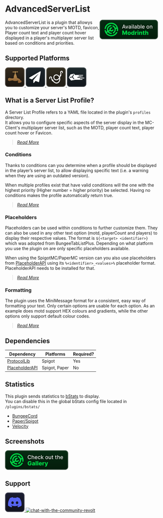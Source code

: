 # AdvancedServerList
<a href="https://modrinth.com/plugin/advancedserverlist" target="_blank">
  <img src="https://raw.githubusercontent.com/intergrav/devins-badges/v2/assets/cozy/available/modrinth_vector.svg" height="64" align="right" alt="download-on-modrinth" />
</a>

AdvancedServerList is a plugin that allowys you to customize your server's MOTD, favicon, Player count text and player count hover displayed in a player's multiplayer server list based on conditions and priorities.

## Supported Platforms

<a href="https://www.spigotmc.org" target="_blank">
  <img src="https://raw.githubusercontent.com/intergrav/devins-badges/v2/assets/minimal/supported/spigot_vector.svg" height="64" alt="platform-spigot" />
</a>
<a href="https://papermc.io" target="_blank">
  <img src="https://raw.githubusercontent.com/intergrav/devins-badges/v2/assets/minimal/supported/paper_vector.svg" height="64" alt="platform-" />
</a>
<a href="https://www.spigotmc.org" target="_blank">
  <img src="https://raw.githubusercontent.com/intergrav/devins-badges/v2/assets/minimal/supported/bungeecord_vector.svg" height="64" alt="platform-" />
</a>
<a href="https://velocitypowered.com" target="_blank">
  <img src="https://raw.githubusercontent.com/intergrav/devins-badges/v2/assets/minimal/supported/velocity_vector.svg" height="64" alt="platform-" />
</a>

## What is a Server List Profile?
A Server List Profile refers to a YAML file located in the plugin's `profiles` directory.  
It allows you to configure specific aspects of the server display in the MC-Client's multiplayer server list, such as the MOTD, player count text, player count hover or Favicon.

> [*Read More*][profiles]

### Conditions
Thanks to conditions can you determine when a profile should be displayed in the player’s server list, to allow displaying specific text (i.e. a warning when they are using an outdated version).

When multiple profiles exist that have valid conditions will the one with the highest priority (Higher number = higher priority) be selected. Having no conditions makes the profile automatically return true.

> [*Read More*][conditions]

### Placeholders
Placeholders can be used within conditions to further customize them. They can also be used in any other text option (motd, playerCount and players) to display their respective values.
The format is `${<target> <identifier>}` which was adopted from BungeeTabListPlus. Depending on what platform you use the plugin on are only specific placeholders available.

When using the SpigotMC/PaperMC version can you also use placeholders from [PlaceholderAPI][placeholderapi] using its `%<identifier>_<values>%` placeholder format. PlaceholderAPI needs to be installed for that.

> [*Read More*][placeholders]

### Formatting
The plugin uses the MiniMessage format for a consistent, easy way of formatting your text.
Only certain options are usable for each option. As an example does motd support HEX colours and gradients, while the other options only support default colour codes.

> [*Read More*][minimessage]

## Dependencies

| Dependency       | Platforms     | Required? |
| ---------------- | ------------- | --------- |
| [ProtocolLib]    | Spigot        | Yes       |
| [PlaceholderAPI] | Spigot, Paper | No        |

## Statistics

This plugin sends statistics to [bStats] to display.  
You can disable this in the global bStats config file located in `/plugins/bstats/`

- [BungeeCord][bstats-bungee]
- [Paper/Spigot][bstats-spigot]
- [Velocity][bstats-velocity]

## Screenshots

<a href="https://modrinth.com/plugin/advancedserverlist/gallery" target="_blank">
  <img src="https://raw.githubusercontent.com/intergrav/devins-badges/v2/assets/cozy/documentation/modrinth-gallery_vector.svg" height="64" alt="check-out-the-gallery" />
</a>

## Support
<a href="https://discord.gg/6dazXp6" target="_blank">
  <img src="https://raw.githubusercontent.com/intergrav/devins-badges/v2/assets/minimal/social/discord-singular_vector.svg" height="64" alt="chat-with-the-community-discord" />
</a>
<a href="https://app.revolt.chat/invite/74TpERXA" target="_blank">
  <img src="https://raw.githubusercontent.com/intergrav/devins-badges/v2/assets/minimal/social/revolt-singular_vector.svg" height="64" alt="chat-with-the-community-revolt" />
</a>

<!-- Links -->
[profiles]: https://github.com/Andre601/AdvancedServerList/wiki/Profiles
[conditions]: https://github.com/Andre601/AdvancedServerList/wiki/Profiles#conditions
[placeholders]: https://github.com/Andre601/AdvancedServerList/wiki/Profiles#placeholders
[minimessage]: https://github.com/Andre601/AdvancedServerList/wiki/Profiles#minimessage

[placeholderapi]: https://www.spigotmc.org/resources/6245/

[modrinth]: https://modrinth.com/plugin/advancedserverlist

[protocollib]: https://www.spigotmc.org/resources/1997/
[placeholderapi]: https://www.spigotmc.org/resources/6245/

[bstats]: https://bstats.org
[bstats-bungee]: https://bstats.org/plugin/bungeecord/AdvancedServerList/15585
[bstats-spigot]: https://bstats.org/plugin/bukkit/AdvancedServerList/15584
[bstats-velocity]: https://bstats.org/plugin/velocity/AdvancedServerList/15587

[gallery]: https://modrinth.com/mod/advancedserverlist/gallery
